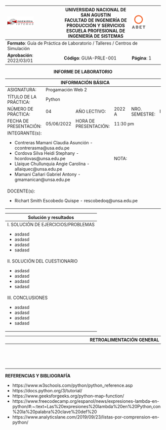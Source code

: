 <div align="center">
<table>
    <theader>
        <tr>
            <td><img src="https://github.com/rescobedoq/pw2/blob/main/epis.png?raw=true" alt="EPIS" style="width:50%; height:auto"/></td>
            <th>
                <span style="font-weight:bold;">UNIVERSIDAD NACIONAL DE SAN AGUSTIN</span><br />
                <span style="font-weight:bold;">FACULTAD DE INGENIERÍA DE PRODUCCIÓN Y SERVICIOS</span><br />
                <span style="font-weight:bold;">ESCUELA PROFESIONAL DE INGENIERÍA DE SISTEMAS</span>
            </th>
            <td><img src="https://github.com/rescobedoq/pw2/blob/main/abet.png?raw=true" alt="ABET" style="width:50%; height:auto"/></td>
        </tr>
    </theader>
    <tbody>
        <tr><td colspan="3"><span style="font-weight:bold;">Formato</span>: Guía de Práctica de Laboratorio / Talleres / Centros de Simulación</td></tr>
        <tr><td><span style="font-weight:bold;">Aprobación</span>:  2022/03/01</td><td><span style="font-weight:bold;">Código</span>: GUIA-PRLE-001</td><td><span style="font-weight:bold;">Página</span>: 1</td></tr>
    </tbody>
</table>
</div>

<div align="center">
<span style="font-weight:bold;">INFORME DE LABORATORIO</span><br />

<table>
<theader>
<tr><th colspan="6">INFORMACIÓN BÁSICA</th></tr>
</theader>
<tbody>
<tr><td>ASIGNATURA:</td><td colspan="5">Progamación Web 2</td></tr>
<tr><td>TÍTULO DE LA PRÁCTICA:</td><td colspan="5">Python</td></tr>
<tr>
<td>NÚMERO DE PRÁCTICA:</td><td>04</td><td>AÑO LECTIVO:</td><td>2022 A</td><td>NRO. SEMESTRE:</td><td>III</td>
</tr>
<tr>
<td>FECHA DE PRESENTACIÓN:</td><td>05/06/2022</td><td>HORA DE PRESENTACIÓN:</td><td colspan="3">11:30 pm</td>
</tr>
<tr><td colspan="3">INTEGRANTE(s):
<ul>
    <li>Contreras Mamani Claudia Asunción - ccontrerasma@usa.edu.pe</li>
    <li>Cordova Silva Heidi Stephany - hcordovas@unsa.edu.pe</li>
    <li>Llaique Chullunquia Angie Carolina - allaiquec@unsa.edu.pe</li>
    <li>Mamani Cañari Gabriel Antony - gmamanican@unsa.edu.pe</li>
</ul>
</td>
<td>NOTA:</td><td colspan="2"></td>
</<tr>
<tr><td colspan="6">DOCENTE(s):
<ul>
<li>Richart Smith Escobedo Quispe - rescobedoq@unsa.edu.pe</li>
</ul>
</td>
</<tr>
</tbody>
</table>

<table>
<theader>
<tr><th>Solución y resultados</th></tr>
</theader>
<tbody >
<tr><td>I. SOLUCIÓN DE EJERCICIOS/PROBLEMAS
    <ul>
        <li>asdasd</li>
        <li>asdasd</li>
        <li>asdasd</li>
        <li>sadasd</li>
    </ul>
    

<tr><td>II. SOLUCIÓN DEL CUESTIONARIO
    <ul>
        <li>asdasd</li>
        <li>asdasd</li>
        <li>asdasd</li>
        <li>sadasd</li>
    </ul>
    </td></tr>
<tr><td>III. CONCLUSIONES
    <ul>
        <li>asdasd</li>
        <li>asdasd</li>
        <li>asdasd</li>
        <li>sadasd</li>
    </ul>
    </td></tr>
</tbody>
</table>


<table>
<theader>
<tr><th>RETROALIMENTACIÓN GENERAL
    </th></tr>
</theader>
<tbody>
<tr><td>
    <pre>                                                                                          </pre>
    <pre>                                                                                          </pre>
    </td></tr>
</tbody>
</table>
</div>    
<p><b>REFERENCIAS Y BIBLIOGRAFÍA</b></p>
<ul>
    <li>https://www.w3schools.com/python/python_reference.asp</li>
    <li>https://docs.python.org/3/tutorial/</li>
    <li>https://www.geeksforgeeks.org/python-map-function/</li>
    <li>https://www.freecodecamp.org/espanol/news/expresiones-lambda-en-python/#:~:text=Las%20expresiones%20lambda%20en%20Python,con%20la%20palabra%20clave%20def%20</li>
    <li>https://www.analyticslane.com/2019/09/23/listas-por-comprension-en-python/</li>
</ul>
